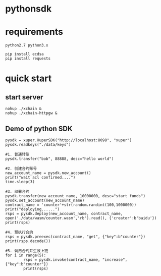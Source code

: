 # pythonsdk

# requirements
    python2.7 python3.x

    pip install ecdsa
    pip install requests
  
# quick start

## start server
    nohup ./xchain &
    nohup ./xchain-httpgw &
  
## Demo of python SDK
  ```
  pysdk = xuper.XuperSDK("http://localhost:8098", "xuper")
  pysdk.readkeys("./data/keys")

  #1. 普通转账
  pysdk.transfer("bob", 88888, desc="hello world")

  #2. 创建合约账号
  new_account_name = pysdk.new_account()
  print("wait acl confirmed....")
  time.sleep(3)

  #3. 部署合约
  pysdk.transfer(new_account_name, 10000000, desc="start funds")
  pysdk.set_account(new_account_name)
  contract_name = 'counter'+str(random.randint(100,1000000))
  print("deploying......")
  rsps = pysdk.deploy(new_account_name, contract_name, open('./data/wasm/counter.wasm','rb').read(), {'creator':b'baidu'})
  print(rsps)

  #4. 预执行合约
  rsps = pysdk.preexec(contract_name, "get", {"key":b"counter"})
  print(rsps.decode())

  #5. 调用合约并生效上链
  for i in range(5):
          rsps = pysdk.invoke(contract_name, "increase", {"key":b"counter"})
          print(rsps)

```
